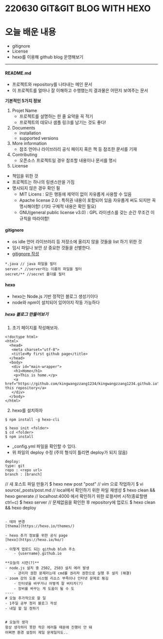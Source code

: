 # 220630 GIT&GIT BLOG WITH HEXO
# 오늘 배운 내용
- gitignore
- License 
- hexo를 이용해 github blog 운영해보기

----
#### README.md
- 프로젝트와 repository를 나타내는 메인 문서
- 이 프로젝트를 얼마나 잘 이해하고 수행했는지 결과물은 어떤지 보여주는 문서

**기본적인 5가지 정보**
1. Projet Name
	- 프로젝트를 설명하는 한 줄 요약을 꼭 적기
	- 프로젝트의 데모나 샘플 링크를 남기는 것도 좋다!
2. Documents
	- installation
	- supported versions
3. More information 
	- 참조 언어나 라이브러리 공식 페이지 혹은 책 등 참조한 문서를 기재
4. Contributing 
	- 오픈소스 프로젝트일 경우 참조할 내용이나 문서를 명시
5. License
- 책임을 위한 것
- 프로젝트는 하나의 링센스만을 가짐
- 명시되지 않은 경우 확인 필 
	- MIT Licens : 모든 행동에 제약이 없이 자유롭게 사용할 수 있음
	- Apache license 2.0 : 특허권 내용이 포함되어 있음 자유롭게 써도 되지만 꼭 명시해야함! (기타 구체적 내용은 확인 필요)
	- GNU(general public license v3.0) : GPL 라이센스를 갖는 순간 무조건 이 규칙을 따라야함! 

#### gitignore
- os idle 언어 라이브러리 등 저장소에 올리지 않을 것들을 list 하기 위한 것
- 임시 파일나 보안 상 중요한 것들을 선별한다.
- [gitignore 작성](https://www.toptal.com/developers/gitignore)
```
*.java // java 파일을 필터
server.* //server라는 이름의 파일을 필터
secret/** //secret 폴더를 필터
```

#### hexo
- hexo는 Node.js 기반 정적인 블로그 생성기이다 
- node와 npm이 설치되어 있어야지 작동 가능하다

##### hexo 블로그 만들어보기
1. 초기 페이지를 작성해보자.
```
<!doctype html>
<html>
  <head>
   <meta charset="utf-8">
   <title>My first github page</title>
  </head>
  <body>
   <div id="main-wrapper">
    <h1>Home</h1>
    <p>This is home.</p>
    <a href="https://github.com/kingwangzzang1234/kingwangzzang1234.github.io">Visit this repository</a>
   </div>
  </body>
</html>
```

2. hexo를 설치하자
```
$ npm install -g hexo-cli
```
```
$ hexo init <folder>
$ cd <folder>
$ npm install
```
- _config.yml 파일을 확인할 수 있다.
- 위 파일의 deploy 수정 (주의 형식이 틀리면 deploy가 되지 않음)
```
deploy:
type: git
repo : <repo url>
branch : [branch]
```
  // 새 포스트 파일 만들기
$ hexo new post "post"
  // vim 으로 작업하기
$ vi source/_posts/post.md
  // local에서 확인하기 위한 파일 재생성
$ hexo clean && hexo generate
  // localhost:4000 에서 확인하기 위한 로컬서버 시작(종료할땐 ctrl+c)
$ hexo server
  // 문제없음을 확인한 후 repository에 업로드
$ hexo clean && hexo deploy
```

- 테마 변경
[thema](https://hexo.io/themes/)

- hexo 추가 정보를 위한 공식 page
[hexo](https://hexo.io/ko/)

- 이렇게 업로드 되는 github bloh 주소
	- {username}.github.io

**오늘의 시련(?)**
- node.js 설치 중 2502, 2503 설치 에러 발생
	- 관리자 권한 문제라는데 cmd를 권리자 권한으로 실행 후 설치 (해결)
- zoom 강의 도중 시스템 리소스 부족이나 인터넷 문제로 튕김
	- 인터넷을 바꾸거나 어떻게 잘 버티자(?)
	- 장비를 바꾸는 게 도움이 될 수 도
----
# 오늘 추가적으로 할 일
- 1주일 공부 정리 블로그 작성
- 내일 할 일 정하기 


# 오늘의 생각
항상 생각하지 못한 작은 에러들 때문에 진행이 안 돼
어쩌면 환경 설정이 제일 문제일지도..
